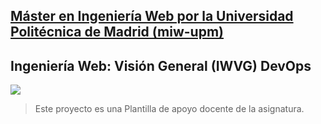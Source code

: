 ## [Máster en Ingeniería Web por la Universidad Politécnica de Madrid (miw-upm)](http://miw.etsisi.upm.es)
## Ingeniería Web: Visión General (IWVG) DevOps

[![](https://github.com/jdjuli/miw-iwvg-devops/actions/workflows/unitAndIntegrationTests.yml/badge.svg)](https://github.com/jdjuli/miw-iwvg-devops/actions/workflows/unitAndIntegrationTests.yml)

> Este proyecto es una Plantilla de apoyo docente de la asignatura.

